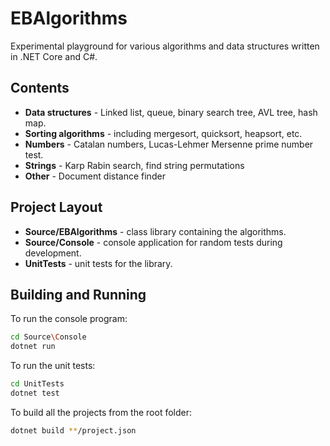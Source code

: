 # EBAlgorithms

Experimental playground for various algorithms and data structures written in .NET Core and C#.

## Contents

- **Data structures** - Linked list, queue, binary search tree, AVL tree, hash map.
- **Sorting algorithms** - including mergesort, quicksort, heapsort, etc.
- **Numbers** - Catalan numbers, Lucas-Lehmer Mersenne prime number test.
- **Strings** - Karp Rabin search, find string permutations
- **Other** - Document distance finder

## Project Layout

- **Source/EBAlgorithms** - class library containing the algorithms.
- **Source/Console** - console application for random tests during development.
- **UnitTests** - unit tests for the library.

## Building and Running

To run the console program:

```Bash
cd Source\Console
dotnet run
```

To run the unit tests:

```Bash
cd UnitTests
dotnet test
```

To build all the projects from the root folder:

```Bash
dotnet build **/project.json
```
